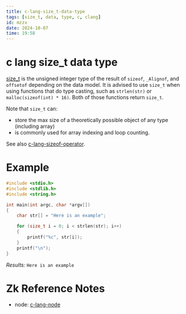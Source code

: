 ```yaml
---
title: c-lang-size_t-data-type
tags: [size_t, data, type, c, clang] 
id: mzzx
date: 2024-10-07
time: 19:58
---
```


# c lang size_t data type

[size_t](https://devdocs.io/c/types/size_t) is the unsigned integer type of the result of `sizeof`, `_Alignof`, and `offsetof`
depending on the data model. It is advised to use `size_t` when using functions
that do type casting, such as `strlen(str)` or `malloc(sizeof(int) * 16)`. Both of those
functions return `size_t`.

Note that `size_t` can:

- store the max size of a theoretically possible object of any type (including array)
- is commonly used for array indexing and loop counting.

See also [c-lang-sizeof-operator](hhcz-c-lang-sizeof-operator.md).

# Example

```c
#include <stdio.h>
#include <stdlib.h>
#include <string.h>

int main(int argc, char *argv[])
{
    char str[] = "Here is an example";

    for (size_t i = 0; i < strlen(str); i++)
    {
        printf("%c", str[i]);
    }
    printf("\n");
}
```

*Results:* `Here is an example`

# Zk Reference Notes

- node: [c-lang-node](3xe5-c-lang-node.md)


